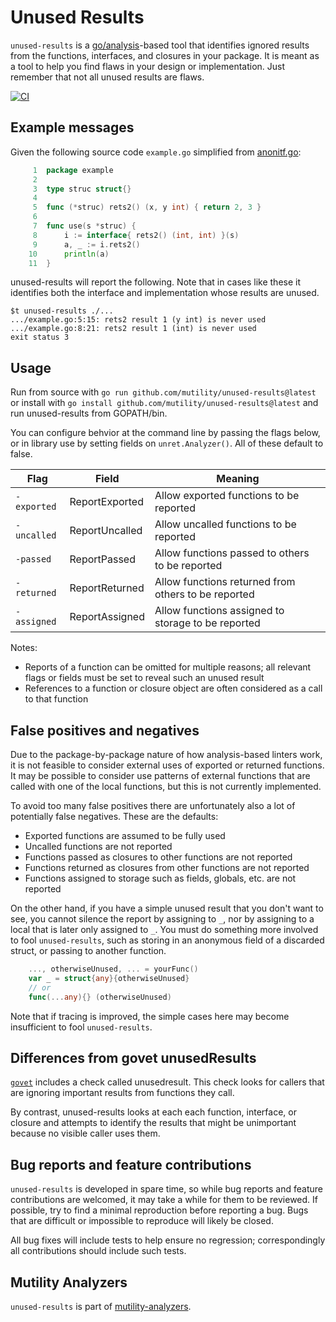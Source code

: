 # Unused Results

`unused-results` is a
[go/analysis](https://pkg.go.dev/golang.org/x/tools/go/analysis)-based tool
that identifies ignored results from the functions, interfaces, and closures in
your package. It is meant as a tool to help you find flaws in your design or
implementation. Just remember that not all unused results are flaws.

[![CI](https://github.com/mutility/unused-results/actions/workflows/build.yaml/badge.svg)](https://github.com/mutility/unused-results/actions/workflows/build.yaml)

## Example messages

Given the following source code `example.go` simplified from
[anonitf.go](unret/testdata/struct/anonitf/anonitf.go):

```go
     1	package example
     2	
     3	type struc struct{}
     4	
     5	func (*struc) rets2() (x, y int) { return 2, 3 }
     6	
     7	func use(s *struc) {
     8	    i := interface{ rets2() (int, int) }(s)
     9	    a, _ := i.rets2()
    10	    println(a)
    11	}
```

unused-results will report the following. Note that in cases like these it
identifies both the interface and implementation whose results are unused.
 
```console
$t unused-results ./...
.../example.go:5:15: rets2 result 1 (y int) is never used
.../example.go:8:21: rets2 result 1 (int) is never used
exit status 3
```

## Usage

Run from source with `go run github.com/mutility/unused-results@latest` or
install with `go install github.com/mutility/unused-results@latest` and run
unused-results from GOPATH/bin.

You can configure behvior at the command line by passing the flags below, or in
library use by setting fields on `unret.Analyzer()`. All of these default to
false.

Flag | Field | Meaning
-|-|-
`-exported` | ReportExported | Allow exported functions to be reported
`-uncalled` | ReportUncalled | Allow uncalled functions to be reported
`-passed` | ReportPassed | Allow functions passed to others to be reported
`-returned` | ReportReturned | Allow functions returned from others to be reported
`-assigned` | ReportAssigned | Allow functions assigned to storage to be reported

Notes:

- Reports of a function can be omitted for multiple reasons; all relevant flags
  or fields must be set to reveal such an unused result
- References to a function or closure object are often considered as a call to
  that function

## False positives and negatives

Due to the package-by-package nature of how analysis-based linters work, it is
not feasible to consider external uses of exported or returned functions. It
may be possible to consider use patterns of external functions that are called
with one of the local functions, but this is not currently implemented.

To avoid too many false positives there are unfortunately also a lot of
potentially false negatives. These are the defaults:

- Exported functions are assumed to be fully used
- Uncalled functions are not reported
- Functions passed as closures to other functions are not reported
- Functions returned as closures from other functions are not reported
- Functions assigned to storage such as fields, globals, etc. are not reported

On the other hand, if you have a simple unused result that you don't want to
see, you cannot silence the report by assigning to `_`, nor by assigning to a
local that is later only assigned to `_`. You must do something more involved
to fool `unused-results`, such as storing in an anonymous field of a discarded
struct, or passing to another function.

```go
    ..., otherwiseUnused, ... = yourFunc()
    var _ = struct{any}{otherwiseUnused}
    // or 
    func(...any){} (otherwiseUnused)
```

Note that if tracing is improved, the simple cases here may become insufficient
to fool `unused-results`.

## Differences from govet unusedResults

[`govet`](https://pkg.go.dev/cmd/vet) includes a check called unusedresult.
This check looks for callers that are ignoring important results from functions
they call.

By contrast, unused-results looks at each each function, interface, or
closure and attempts to identify the results that might be unimportant because
no visible caller uses them.

## Bug reports and feature contributions

`unused-results` is developed in spare time, so while bug reports and feature
contributions are welcomed, it may take a while for them to be reviewed. If
possible, try to find a minimal reproduction before reporting a bug. Bugs that
are difficult or impossible to reproduce will likely be closed.

All bug fixes will include tests to help ensure no regression; correspondingly
all contributions should include such tests.

## Mutility Analyzers

`unused-results` is part of [mutility-analyzers](https://github.com/mutility/analyzers).
